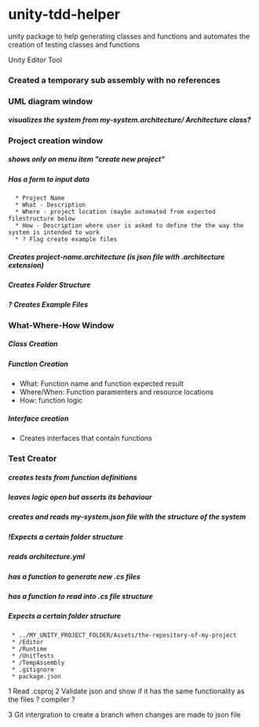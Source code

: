 # unity-tdd-helper
unity package to help generating classes and functions and automates the creation of testing classes and functions



Unity Editor Tool


 ### Created a temporary sub assembly with no references
  

### UML diagram window
  ##### visualizes the system from my-system.architecture/ Architecture class?

### Project creation window
  ##### shows only on menu item "create new project"
  ##### Has a form to input data
      * Project Name
      * What - Description
      * Where - project location (maybe automated from expected filestructure below
      * How - Description where user is asked to define the the way the system is intended to work
      * ? Flag create example files

  ##### Creates project-name.architecture (is json file with .architecture extension)
  ##### Creates Folder Structure
  ##### ? Creates Example Files

### What-Where-How Window
##### Class Creation


##### Function Creation

  * What: Function name and function expected result
  * Where/When: Function paramenters and resource locations
  * How: function logic
  
##### Interface creation
  * Creates interfaces that contain functions


### Test Creator

  ##### creates tests from function definitions
  ##### leaves logic open but asserts its behaviour


  ##### creates and reads  my-system.json file with the structure of the system
  ##### !Expects a certain folder structure

  ##### reads architecture.yml
  
  ##### has a function to generate new .cs files


  ##### has a function to read into .cs file structure
 
  ##### Expects a certain folder structure
     * ../MY_UNITY_PROJECT_FOLDER/Assets/the-repository-of-my-project
     * /Editor
     * /Runtime
     * /UnitTests
     * /TempAssembly
     * .gitignore
     * package.json
      
  1 Read .csproj
  2 Validate json and show if it has the same functionality as the files ? compiler ? 
  
  3 Git intergration to create a branch when changes are made to json file


